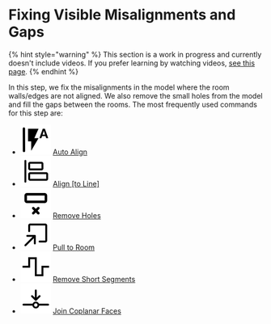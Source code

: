 # Fixing Visible Misalignments and Gaps

{% hint style="warning" %}
This section is a work in progress and currently doesn't include videos. If you prefer learning by watching videos, [see this page](../../../model-editor/getting-started.md).
{% endhint %}

In this step, we fix the misalignments in the model where the room walls/edges are not aligned. We also remove the small holes from the model and fill the gaps between the rooms. The most frequently used commands for this step are:

* ![](../../../model-editor/commands/images/auto-align.svg) [Auto Align](../../../model-editor/commands/me_auto_align.md)
* ![](../../../model-editor/commands/images/align.svg) [Align \[to Line\]](../../../model-editor/commands/me_align.md)
* ![](../../../model-editor/commands/images/remove-small-holes.svg) [Remove Holes](../../../model-editor/commands/me_remove_holes.md)
* ![](../../../model-editor/commands/images/pull-to-room.svg) [Pull to Room](../../../model-editor/commands/me_pull_to_room.md)
* ![](../../../model-editor/commands/images/remove-short-segments.svg) [Remove Short Segments](../../../model-editor/commands/me_remove_short_segments.md)
* ![](<../../../.gitbook/assets/join-coplanar-faces (1).svg>) [Join Coplanar Faces](../../../model-editor/commands/me_join_coplanar_faces.md)
